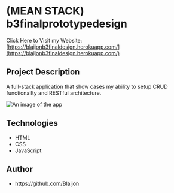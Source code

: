 ﻿# (MEAN STACK) b3finalprototypedesign

Click Here to Visit my Website: [https://blaijonb3finaldesign.herokuapp.com/](https://blaijonb3finaldesign.herokuapp.com/)

## Project Description

A full-stack application that show cases my ability to setup CRUD functionailty and RESTful architecture.  

![An image of the app](http://blaijonheads.com/images/works/work4.jpg)

## Technologies
* HTML
* CSS
* JavaScript
## Author
* https://github.com/Blaijon
